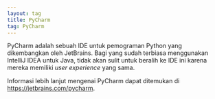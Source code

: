 ```yaml
---
layout: tag
title: PyCharm
tag: PyCharm
---
```


PyCharm adalah sebuah IDE untuk pemograman Python yang dikembangkan oleh JetBrains.  Bagi yang sudah terbiasa menggunakan 
IntelliJ IDEA untuk Java, tidak akan sulit untuk beralih ke IDE ini karena mereka memiliki _user experience_ yang sama.
  
Informasi lebih lanjut mengenai PyCharm dapat ditemukan di <https://jetbrains.com/pycharm>.